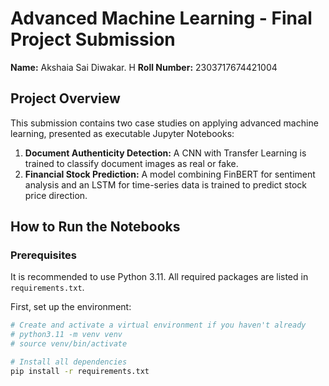 # Advanced Machine Learning - Final Project Submission

**Name:** Akshaia Sai Diwakar. H
**Roll Number:** 2303717674421004

## Project Overview

This submission contains two case studies on applying advanced machine learning, presented as executable Jupyter Notebooks:
1.  **Document Authenticity Detection:** A CNN with Transfer Learning is trained to classify document images as real or fake.
2.  **Financial Stock Prediction:** A model combining FinBERT for sentiment analysis and an LSTM for time-series data is trained to predict stock price direction.

## How to Run the Notebooks

### Prerequisites
It is recommended to use Python 3.11. All required packages are listed in `requirements.txt`.

First, set up the environment:
```bash
# Create and activate a virtual environment if you haven't already
# python3.11 -m venv venv
# source venv/bin/activate

# Install all dependencies
pip install -r requirements.txt